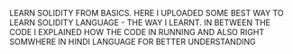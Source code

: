 LEARN SOLIDITY FROM BASICS. 
HERE I UPLOADED SOME BEST WAY TO LEARN SOLIDITY LANGUAGE - THE WAY I LEARNT. 
IN BETWEEN THE CODE I EXPLAINED HOW THE CODE IN RUNNING AND ALSO RIGHT SOMWHERE IN HINDI LANGUAGE FOR BETTER UNDERSTANDING
